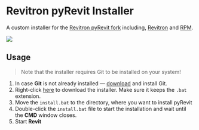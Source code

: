 # Revitron pyRevit Installer

A custom installer for the [Revitron pyRevit fork](https://github.com/revitron/pyRevit) including, [Revitron](https://github.com/revitron/revitron) and [RPM](https://github.com/revitron/rpm).

![](https://raw.githubusercontent.com/revitron/revitron/master/svg/revitron-readme.svg)

## Usage

> Note that the installer requires Git to be installed on your system!

1. In case **Git** is not already installed &mdash; [download](https://git-scm.com/download/win) and install Git.
2. Right-click [here](https://raw.githubusercontent.com/revitron/installer/master/install.bat) to download the installer. 
   Make sure it keeps the `.bat` extension.
3. Move the `install.bat` to the directory, where you want to install pyRevit
4. Double-click the `install.bat` file to start the installation and wait until the **CMD** window closes.
5. Start **Revit**
